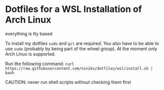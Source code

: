 # Dotfiles for a WSL Installation of Arch Linux
everything is tty based

To install my dotfiles `sudo` and `git` are required. You also have to be able to use `sudo` (probably by being part of the wheel group).
At the moment only Arch Linux is supported.

Run the following command:
```curl https://raw.githubusercontent.com/ninikx/dotfiles/wsl/install.sh | bash```

CAUTION: never run shell scripts without checking them first
